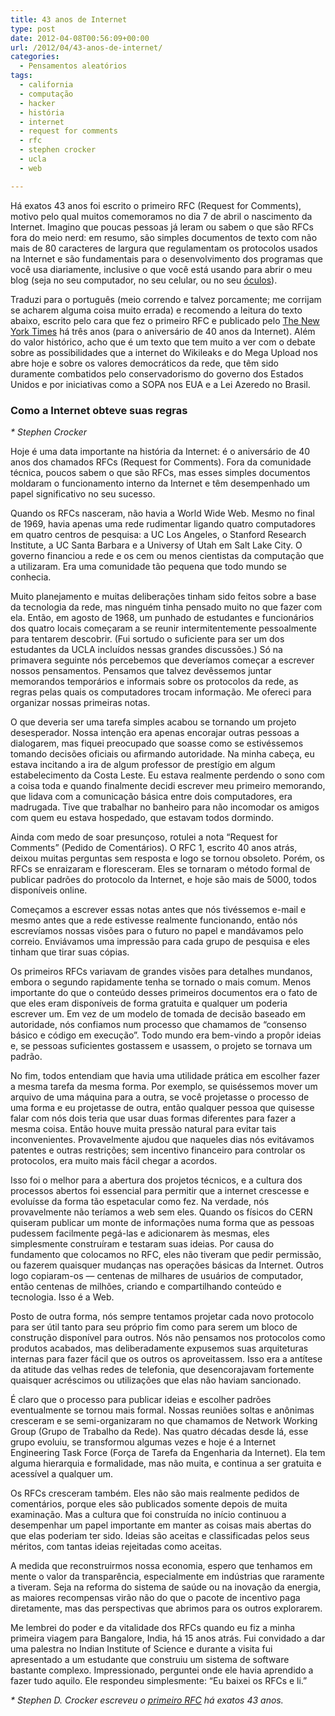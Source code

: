 ```yaml
---
title: 43 anos de Internet
type: post
date: 2012-04-08T00:56:09+00:00
url: /2012/04/43-anos-de-internet/
categories:
  - Pensamentos aleatórios
tags:
  - california
  - computação
  - hacker
  - história
  - internet
  - request for comments
  - rfc
  - stephen crocker
  - ucla
  - web

---
```

Há exatos 43 anos foi escrito o primeiro RFC (Request for Comments), motivo pelo qual muitos comemoramos no dia 7 de abril o nascimento da Internet. Imagino que poucas pessoas já leram ou sabem o que são RFCs fora do meio nerd: em resumo, são simples documentos de texto com não mais de 80 caracteres de largura que regulamentam os protocolos usados na Internet e são fundamentais para o desenvolvimento dos programas que você usa diariamente, inclusive o que você está usando para abrir o meu blog (seja no seu computador, no seu celular, ou no seu [óculos][1]).

Traduzi para o português (meio correndo e talvez porcamente; me corrijam se acharem alguma coisa muito errada) e recomendo a leitura do texto abaixo, escrito pelo cara que fez o primeiro RFC e publicado pelo [The New York Times][2] há três anos (para o aniversário de 40 anos da Internet). Além do valor histórico, acho que é um texto que tem muito a ver com o debate sobre as possibilidades que a internet do Wikileaks e do Mega Upload nos abre hoje e sobre os valores democráticos da rede, que têm sido duramente combatidos pelo conservadorismo do governo dos Estados Unidos e por iniciativas como a SOPA nos EUA e a Lei Azeredo no Brasil.

### Como a Internet obteve suas regras

_* Stephen Crocker_

Hoje é uma data importante na história da Internet: é o aniversário de 40 anos dos chamados RFCs (Request for Comments). Fora da comunidade técnica, poucos sabem o que são RFCs, mas esses simples documentos moldaram o funcionamento interno da Internet e têm desempenhado um papel significativo no seu sucesso.

Quando os RFCs nasceram, não havia a World Wide Web. Mesmo no final de 1969, havia apenas uma rede rudimentar ligando quatro computadores em quatro centros de pesquisa: a UC Los Angeles, o Stanford Research Institute, a UC Santa Barbara e a Universy of Utah em Salt Lake City. O governo financiou a rede e os cem ou menos cientistas da computação que a utilizaram. Era uma comunidade tão pequena que todo mundo se conhecia.

Muito planejamento e muitas deliberações tinham sido feitos sobre a base da tecnologia da rede, mas ninguém tinha pensado muito no que fazer com ela. Então, em agosto de 1968, um punhado de estudantes e funcionários dos quatro locais começaram a se reunir intermitentemente pessoalmente para tentarem descobrir. (Fui sortudo o suficiente para ser um dos estudantes da UCLA incluídos nessas grandes discussões.) Só na primavera seguinte nós percebemos que deveríamos começar a escrever nossos pensamentos. Pensamos que talvez devêssemos juntar memorandos temporários e informais sobre os protocolos da rede, as regras pelas quais os computadores trocam informação. Me ofereci para organizar nossas primeiras notas.

O que deveria ser uma tarefa simples acabou se tornando um projeto desesperador. Nossa intenção era apenas encorajar outras pessoas a dialogarem, mas fiquei preocupado que soasse como se estivéssemos tomando decisões oficiais ou afirmando autoridade. Na minha cabeça, eu estava incitando a ira de algum professor de prestígio em algum estabelecimento da Costa Leste. Eu estava realmente perdendo o sono com a coisa toda e quando finalmente decidi escrever meu primeiro memorando, que lidava com a comunicação básica entre dois computadores, era madrugada. Tive que trabalhar no banheiro para não incomodar os amigos com quem eu estava hospedado, que estavam todos dormindo.

Ainda com medo de soar presunçoso, rotulei a nota “Request for Comments” (Pedido de Comentários). O RFC 1, escrito 40 anos atrás, deixou muitas perguntas sem resposta e logo se tornou obsoleto. Porém, os RFCs se enraizaram e floresceram. Eles se tornaram o método formal de publicar padrões do protocolo da Internet, e hoje são mais de 5000, todos disponíveis online.

Começamos a escrever essas notas antes que nós tivéssemos e-mail e mesmo antes que a rede estivesse realmente funcionando, então nós escrevíamos nossas visões para o futuro no papel e mandávamos pelo correio. Enviávamos uma impressão para cada grupo de pesquisa e eles tinham que tirar suas cópias.

Os primeiros RFCs variavam de grandes visões para detalhes mundanos, embora o segundo rapidamente tenha se tornado o mais comum. Menos importante do que o conteúdo desses primeiros documentos era o fato de que eles eram disponíveis de forma gratuita e qualquer um poderia escrever um. Em vez de um modelo de tomada de decisão baseado em autoridade, nós confiamos num processo que chamamos de “consenso básico e código em execução”. Todo mundo era bem-vindo a propôr ideias e, se pessoas suficientes gostassem e usassem, o projeto se tornava um padrão.

No fim, todos entendiam que havia uma utilidade prática em escolher fazer a mesma tarefa da mesma forma. Por exemplo, se quiséssemos mover um arquivo de uma máquina para a outra, se você projetasse o processo de uma forma e eu projetasse de outra, então qualquer pessoa que quisesse falar com nós dois teria que usar duas formas diferentes para fazer a mesma coisa. Então houve muita pressão natural para evitar tais inconvenientes. Provavelmente ajudou que naqueles dias nós evitávamos patentes e outras restrições; sem incentivo financeiro para controlar os protocolos, era muito mais fácil chegar a acordos.

Isso foi o melhor para a abertura dos projetos técnicos, e a cultura dos processos abertos foi essencial para permitir que a internet crescesse e evoluísse da forma tão espetacular como fez. Na verdade, nós provavelmente não teríamos a web sem eles. Quando os físicos do CERN quiseram publicar um monte de informações numa forma que as pessoas pudessem facilmente pegá-las e adicionarem às mesmas, eles simplesmente construíram e testaram suas ideias. Por causa do fundamento que colocamos no RFC, eles não tiveram que pedir permissão, ou fazerem quaisquer mudanças nas operações básicas da Internet. Outros logo copiaram-os — centenas de milhares de usuários de computador, então centenas de milhões, criando e compartilhando conteúdo e tecnologia. Isso é a Web.

Posto de outra forma, nós sempre tentamos projetar cada novo protocolo para ser útil tanto para seu próprio fim como para serem um bloco de construção disponível para outros. Nós não pensamos nos protocolos como produtos acabados, mas deliberadamente expusemos suas arquiteturas internas para fazer fácil que os outros os aproveitassem. Isso era a antítese da atitude das velhas redes de telefonia, que desencorajavam fortemente quaisquer acréscimos ou utilizações que elas não haviam sancionado.

É claro que o processo para publicar ideias e escolher padrões eventualmente se tornou mais formal. Nossas reuniões soltas e anônimas cresceram e se semi-organizaram no que chamamos de Network Working Group (Grupo de Trabalho da Rede). Nas quatro décadas desde lá, esse grupo evoluiu, se transformou algumas vezes e hoje é a Internet Engineering Task Force (Força de Tarefa da Engenharia da Internet). Ela tem alguma hierarquia e formalidade, mas não muita, e continua a ser gratuita e acessível a qualquer um.

Os RFCs cresceram também. Eles não são mais realmente pedidos de comentários, porque eles são publicados somente depois de muita examinação. Mas a cultura que foi construída no início continuou a desempenhar um papel importante em manter as coisas mais abertas do que elas poderiam ter sido. Ideias são aceitas e classificadas pelos seus méritos, com tantas ideias rejeitadas como aceitas.

A medida que reconstruirmos nossa economia, espero que tenhamos em mente o valor da transparência, especialmente em indústrias que raramente a tiveram. Seja na reforma do sistema de saúde ou na inovação da energia, as maiores recompensas virão não do que o pacote de incentivo paga diretamente, mas das perspectivas que abrimos para os outros explorarem.

Me lembrei do poder e da vitalidade dos RFCs quando eu fiz a minha primeira viagem para Bangalore, India, há 15 anos atrás. Fui convidado a dar uma palestra no Indian Institute of Science e durante a visita fui apresentado a um estudante que construiu um sistema de software bastante complexo. Impressionado, perguntei onde ele havia aprendido a fazer tudo aquilo. Ele respondeu simplesmente: “Eu baixei os RFCs e li.”

_* Stephen D. Crocker escreveu o [primeiro RFC][3] há exatos 43 anos._

 [1]: https://www.youtube.com/watch?v=9c6W4CCU9M4
 [2]: https://www.nytimes.com/2009/04/07/opinion/07crocker.html
 [3]: https://tools.ietf.org/html/rfc1

